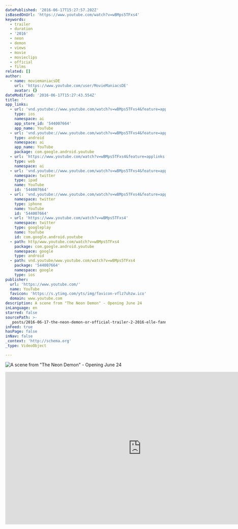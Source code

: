 ```yaml
---
datePublished: '2016-06-17T15:27:57.202Z'
isBasedOnUrl: 'https://www.youtube.com/watch?v=wBMps5TFxs4'
keywords:
  - trailer
  - duration
  - '2016'
  - neon
  - demon
  - views
  - movie
  - movieclips
  - official
  - films
related: []
author:
  - name: moviemaniacsDE
    url: 'https://www.youtube.com/user/MovieManiacsDE'
    avatar: {}
dateModified: '2016-06-17T15:27:43.554Z'
title: ''
app_links:
  - url: 'vnd.youtube://www.youtube.com/watch?v=wBMps5TFxs4&feature=applinks'
    type: ios
    namespace: ai
    app_store_id: '544007664'
    app_name: YouTube
  - url: 'vnd.youtube://www.youtube.com/watch?v=wBMps5TFxs4&feature=applinks'
    type: android
    namespace: ai
    app_name: YouTube
    package: com.google.android.youtube
  - url: 'https://www.youtube.com/watch?v=wBMps5TFxs4&feature=applinks'
    type: web
    namespace: ai
  - url: 'vnd.youtube://www.youtube.com/watch?v=wBMps5TFxs4&feature=applinks'
    namespace: twitter
    type: ipad
    name: YouTube
    id: '544007664'
  - url: 'vnd.youtube://www.youtube.com/watch?v=wBMps5TFxs4&feature=applinks'
    namespace: twitter
    type: iphone
    name: YouTube
    id: '544007664'
  - url: 'https://www.youtube.com/watch?v=wBMps5TFxs4'
    namespace: twitter
    type: googleplay
    name: YouTube
    id: com.google.android.youtube
  - path: http/www.youtube.com/watch?v=wBMps5TFxs4
    package: com.google.android.youtube
    namespace: google
    type: android
  - path: vnd.youtube/www.youtube.com/watch?v=wBMps5TFxs4
    package: '544007664'
    namespace: google
    type: ios
publisher:
  url: 'https://www.youtube.com/'
  name: YouTube
  favicon: 'https://s.ytimg.com/yts/img/favicon-vflz7uhzw.ico'
  domain: www.youtube.com
description: A scene from "The Neon Demon" - Opening June 24
inLanguage: en
starred: false
sourcePath: >-
  _posts/2016-06-17-the-neon-demon-or-official-trailer-2-2016-elle-fanning-nic.md
inFeed: true
hasPage: false
inNav: false
_context: 'http://schema.org'
_type: VideoObject

---
```

![A scene from "The Neon Demon" - Opening June 24](https://the-grid-user-content.s3-us-west-2.amazonaws.com/175e85d4-56cb-41fd-94c5-b5a0c1537ef7.jpg)

<iframe src="https://cdn.embedly.com/widgets/media.html?src=https%3A%2F%2Fwww.youtube.com%2Fembed%2FwBMps5TFxs4%3Ffeature%3Doembed&amp;url=http%3A%2F%2Fwww.youtube.com%2Fwatch%3Fv%3DwBMps5TFxs4&amp;image=https%3A%2F%2Fi.ytimg.com%2Fvi%2FwBMps5TFxs4%2Fhqdefault.jpg&amp;key=b7d04c9b404c499eba89ee7072e1c4f7&amp;type=text%2Fhtml&amp;schema=youtube" width="854" height="480" scrolling="no" frameborder="0" allowfullscreen="" style=""></iframe>